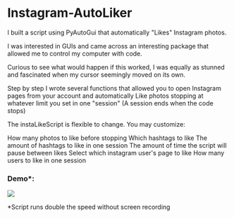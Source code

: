 # Instagram-AutoLiker
I built a script using PyAutoGui that automatically "Likes" Instagram photos.

I was interested in GUIs and came across an interesting package that allowed me to control my computer with code.

Curious to see what would happen if this worked, I was equally as stunned and fascinated when my cursor seemingly moved on its own.

Step by step I wrote several functions that allowed you to open Instagram pages from your account and automatically Like photos stopping at whatever limit you set in one "session" (A session ends when the code stops)

The instaLikeScript is flexible to change. You may customize:

How many photos to like before stopping
Which hashtags to like
The amount of hashtags to like in one session
The amount of time the script will pause between likes
Select which instagram user's page to like
How many users to like in one session

### Demo*:
![](https://github.com/chrispfchung/Instagram-AutoLiker/blob/master/demo.gif)

*Script runs double the speed without screen recording
